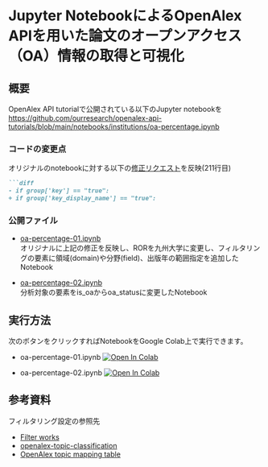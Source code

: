 # Jupyter NotebookによるOpenAlex APIを用いた論文のオープンアクセス（OA）情報の取得と可視化

## 概要
  
OpenAlex API tutorialで公開されている以下のJupyter notebookを  
https://github.com/ourresearch/openalex-api-tutorials/blob/main/notebooks/institutions/oa-percentage.ipynb  
  
### コードの変更点

オリジナルのnotebookに対する以下の[修正リクエスト](https://github.com/ourresearch/openalex-api-tutorials/pull/11/commits/bee0bce07cd06d6f55615db8c25de9ce69926a45)を反映(211行目)  

```markdown
```diff
- if group['key'] == "true":
+ if group['key_display_name'] == "true":
```
  
### 公開ファイル

- [oa-percentage-01.ipynb](https://github.com/ashikita/openalex-api-notebook/blob/main/oa-percentage-01.ipynb)  
オリジナルに上記の修正を反映し、RORを九州大学に変更し、フィルタリングの要素に領域(domain)や分野(field)、出版年の範囲指定を追加したNotebook  

- [oa-percentage-02.ipynb](https://github.com/ashikita/openalex-api-notebook/blob/main/oa-percentage-02.ipynb)  
分析対象の要素をis_oaからoa_statusに変更したNotebook  


## 実行方法 

次のボタンをクリックすればNotebookをGoogle Colab上で実行できます。

- oa-percentage-01.ipynb
[![Open In Colab](https://colab.research.google.com/assets/colab-badge.svg)](https://colab.research.google.com/github/ashikita/openalex-api-notebook/blob/main/oa-percentage-01.ipynb)

- oa-percentage-02.ipynb
[![Open In Colab](https://colab.research.google.com/assets/colab-badge.svg)](https://colab.research.google.com/github/ashikita/openalex-api-notebook/blob/main/oa-percentage-02.ipynb)

## 参考資料

フィルタリング設定の参照先  
- [Filter works](https://docs.openalex.org/api-entities/works/filter-works)
- [openalex-topic-classification](https://github.com/ourresearch/openalex-topic-classification/tree/main?tab=readme-ov-file)  
- [OpenAlex topic mapping table](https://docs.google.com/spreadsheets/d/1v-MAq64x4YjhO7RWcB-yrKV5D_2vOOsxl4u6GBKEXY8/edit?gid=983250122#gid=983250122)  
